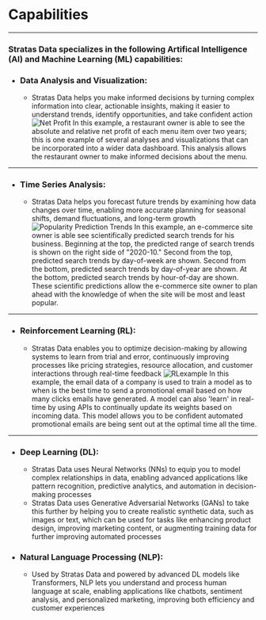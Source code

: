 # Capabilities
---
### Stratas Data specializes in the following Artifical Intelligence (AI) and Machine Learning (ML) capabilities:
- ### Data Analysis and Visualization:
    - Stratas Data helps you make informed decisions by turning complex information into clear, actionable insights, making it easier to understand trends, identify opportunities, and take confident action
    ![Net Profit](Steakhouse_Sales_Report/netprofit.png)
    In this example, a restaurant owner is able to see the absolute and relative net profit of each menu item over two years; this is one example of several analyses and visualizations that can be incorporated into a wider data dashboard. This analysis allows the restaurant owner to make informed decisions about the menu.
---
- ### Time Series Analysis:
    - Stratas Data helps you forecast future trends by examining how data changes over time, enabling more accurate planning for seasonal shifts, demand fluctuations, and long-term growth
    ![Popularity Prediction Trends](E_Commerce_Sales_Report_Forecast/forecast_trends.png)
    In this example, an e-commerce site owner is able see scientifically predicted search trends for his business. Beginning at the top, the predicted range of search trends is shown on the right side of "2020-10." Second from the top, predicted search trends by day-of-week are shown. Second from the bottom, predicted search trends by day-of-year are shown. At the bottom, predicted search trends by hour-of-day are shown. These scientific predictions allow the e-commerce site owner to plan ahead with the knowledge of when the site will be most and least popular.
---
- ### Reinforcement Learning (RL):
    - Stratas Data enables you to optimize decision-making by allowing systems to learn from trial and error, continuously improving processes like pricing strategies, resource allocation, and customer interactions through real-time feedback
    ![RLexample](https://github.com/user-attachments/assets/c76b6f8c-39b4-4f8d-b113-b9349be55d97)
    In this example, the email data of a company is used to train a model as to when is the best time to send a promotional email based on how many clicks emails have generated. A model can also 'learn' in real-time by using APIs to continually update its weights based on incoming data. This model allows you to be confident automated promotional emails are being sent out at the optimal time all the time.
---
- ### Deep Learning (DL):
    - Stratas Data uses Neural Networks (NNs) to equip you to model complex relationships in data, enabling advanced applications like pattern recognition, predictive analytics, and automation in decision-making processes
    - Stratas Data uses Generative Adversarial Networks (GANs) to take this further by helping you to create realistic synthetic data, such as images or text, which can be used for tasks like enhancing product design, improving marketing content, or augmenting training data for further improving automated processes
- ### Natural Language Processing (NLP):
    - Used by Stratas Data and powered by advanced DL models like Transformers, NLP lets you understand and process human language at scale, enabling applications like chatbots, sentiment analysis, and personalized marketing, improving both efficiency and customer experiences
